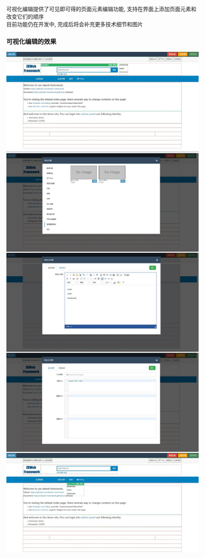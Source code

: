 可视化编辑提供了可见即可得的页面元素编辑功能, 支持在界面上添加页面元素和改变它们的顺序<br/>
目前功能仍在开发中, 完成后将会补充更多技术细节和图片<br/>

### 可视化编辑的效果

![可视化编辑的效果](../images/plugins/theme.visualeditor.visual_editor_1.jpg)
![可视化编辑的效果](../images/plugins/theme.visualeditor.visual_editor_2.jpg)
![可视化编辑的效果](../images/plugins/theme.visualeditor.visual_editor_3.jpg)
![可视化编辑的效果](../images/plugins/theme.visualeditor.visual_editor_4.jpg)
![可视化编辑的效果](../images/plugins/theme.visualeditor.visual_editor_5.jpg)

